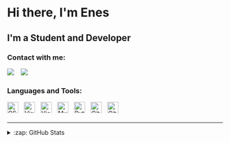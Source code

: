 # Hi there, I'm Enes 

## I'm a Student and Developer


### Contact with me:
[<img src="https://img.icons8.com/color/48/000000/instagram-new--v1.png"/>][instagram]
&nbsp;&nbsp;
[<img src="https://img.icons8.com/fluency/48/000000/linkedin.png"/>][linkedin]

### Languages and Tools:
<img align="left" alt="CSharp" width="26px" src="https://cdn.jsdelivr.net/gh/devicons/devicon/icons/csharp/csharp-original.svg" style="padding-right:10px;" />
<img align="left" alt="VisualStudio" width="26px" src="https://cdn.jsdelivr.net/gh/devicons/devicon/icons/visualstudio/visualstudio-plain.svg" style="padding-right:10px;" />
<img align="left" alt="Visual Studio Code" width="26px" src="https://cdn.jsdelivr.net/gh/devicons/devicon/icons/vscode/vscode-original.svg" style="padding-right:10px;" />
<img align="left" alt="MySQL" width="26px" src="https://cdn.jsdelivr.net/gh/devicons/devicon/icons/mysql/mysql-original.svg" style="padding-right:10px;" />
<img align="left" alt="Python" width="26px" src="https://cdn.jsdelivr.net/gh/devicons/devicon/icons/python/python-original.svg" style="padding-right:10px;" />
<img align="left" alt="Git" width="26px" src="https://cdn.jsdelivr.net/gh/devicons/devicon/icons/git/git-original.svg" style="padding-right:10px;" />
<img align="left" alt="GitHub" width="26px" src="https://user-images.githubusercontent.com/3369400/139447912-e0f43f33-6d9f-45f8-be46-2df5bbc91289.png" style="padding-right:10px;" />


<br />
<br />

---

<details>
  <summary>:zap: GitHub Stats</summary>

  [<img align="left" alt="codeSTACKr's GitHub Stats" src="https://github-readme-stats.vercel.app/api?username=enesgelmez&show_icons=true&hide_border=false&title_color=ff652f&icon_color=FFE400&bg_color=09131B&text_color=ffffff&border_color=0c1a25" />][github]
 

</details>

[github]: https://github.com/EnesGelmez
[linkedin]: https://www.linkedin.com/in/enesgelmez/
[instagram]: https://www.instagram.com/enesgelmez
